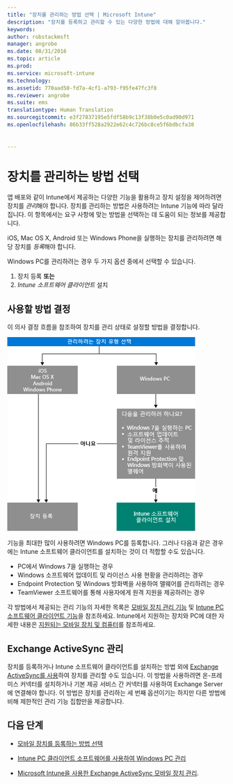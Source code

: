 ```yaml
---
title: "장치를 관리하는 방법 선택 | Microsoft Intune"
description: "장치를 등록하고 관리할 수 있는 다양한 방법에 대해 알아봅니다."
keywords: 
author: robstackmsft
manager: angrobe
ms.date: 08/31/2016
ms.topic: article
ms.prod: 
ms.service: microsoft-intune
ms.technology: 
ms.assetid: 770aad50-fd7a-4cf1-a793-f95fe47fc3f8
ms.reviewer: angrobe
ms.suite: ems
translationtype: Human Translation
ms.sourcegitcommit: e3f27837195e5fdf58b9c13f38b0e5c0ad90d971
ms.openlocfilehash: 86b33ff528a2922e62c4c726bc8ce5f6bdbcfa38


---
```


# 장치를 관리하는 방법 선택

앱 배포와 같이 Intune에서 제공하는 다양한 기능을 활용하고 장치 설정을 제어하려면 장치를 *관리*해야 합니다. 장치를 관리하는 방법은 사용하려는 Intune 기능에 따라 달라집니다.
이 항목에서는 요구 사항에 맞는 방법을 선택하는 데 도움이 되는 정보를 제공합니다.

iOS, Mac OS X, Android 또는 Windows Phone을 실행하는 장치를 관리하려면 해당 장치를 *등록*해야 합니다.

Windows PC를 관리하려는 경우 두 가지 옵션 중에서 선택할 수 있습니다.

1. 장치 등록 **또는**
2. *Intune 소프트웨어 클라이언트* 설치

## 사용할 방법 결정
이 의사 결정 흐름을 참조하여 장치를 관리 상태로 설정할 방법을 결정합니다.

![장치를 관리 상태로 설정할 방법을 보여 주는 의사 결정 흐름](./media/choose-manage-method.png)

기능을 최대한 많이 사용하려면 Windows PC를 등록합니다. 그러나 다음과 같은 경우에는 Intune 소프트웨어 클라이언트를 설치하는 것이 더 적합할 수도 있습니다.

- PC에서 Windows 7을 실행하는 경우
- Windows 소프트웨어 업데이트 및 라이선스 사용 현황을 관리하려는 경우
- Endpoint Protection 및 Windows 방화벽을 사용하여 맬웨어를 관리하려는 경우
- TeamViewer 소프트웨어를 통해 사용자에게 원격 지원을 제공하려는 경우


각 방법에서 제공되는 관리 기능의 자세한 목록은 [모바일 장치 관리 기능](mobile-device-management-capabilities-in-microsoft-intune.md) 및 [Intune PC 소프트웨어 클라이언트 기능](windows-pc-management-capabilities-in-microsoft-intune.md)을 참조하세요.
Intune에서 지원하는 장치와 PC에 대한 자세한 내용은 [지원되는 모바일 장치 및 컴퓨터](/intune/get-started/supported-mobile-devices-and-computers)를 참조하세요.


## Exchange ActiveSync 관리
장치를 등록하거나 Intune 소프트웨어 클라이언트를 설치하는 방법 외에 [Exchange ActiveSync를 사용](/intune/deploy-use/mobile-device-management-with-exchange-activesync-and-microsoft-intune)하여 장치를 관리할 수도 있습니다. 이 방법을 사용하려면 온-프레미스 커넥터를 설치하거나 기본 제공 서비스 간 커넥터를 사용하여 Exchange Server에 연결해야 합니다.
이 방법은 장치를 관리하는 세 번째 옵션이기는 하지만 다른 방법에 비해 제한적인 관리 기능 집합만을 제공합니다.


## 다음 단계

- [모바일 장치를 등록하는 방법 선택](/intune/get-started/choose-how-to-enroll-devices1)
- [Intune PC 클라이언트 소프트웨어를 사용하여 Windows PC 관리](/intune/deploy-use/manage-windows-pcs-with-microsoft-intune)



- [Microsoft Intune을 사용한 Exchange ActiveSync 모바일 장치 관리](/intune/deploy-use/mobile-device-management-with-exchange-activesync-and-microsoft-intune).




<!--HONumber=Aug16_HO5-->


